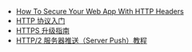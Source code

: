 - [How To Secure Your Web App With HTTP Headers](https://www.smashingmagazine.com/2017/04/secure-web-app-http-headers/)
- [HTTP 协议入门](http://www.ruanyifeng.com/blog/2016/08/http.html)
- [HTTPS 升级指南](http://www.ruanyifeng.com/blog/2016/08/migrate-from-http-to-https.html)
- [HTTP/2 服务器推送（Server Push）教程](http://www.ruanyifeng.com/blog/2018/03/http2_server_push.html)
